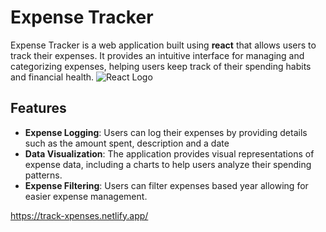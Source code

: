 # Expense Tracker
Expense Tracker is a web application built using **react** that allows users to track their expenses. It provides an intuitive interface for managing and categorizing expenses, helping users keep track of their spending habits and financial health.
![React Logo](react-logo.png)

## Features

- **Expense Logging**: Users can log their expenses by providing details such as the amount spent, description and a date
- **Data Visualization**: The application provides visual representations of expense data, including a charts  to help users analyze their spending patterns.
- **Expense Filtering**: Users can filter expenses based year allowing for easier expense management.

https://track-xpenses.netlify.app/
